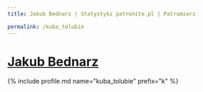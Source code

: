 ```yaml
---
title: Jakub Bednarz | Statystyki patronite.pl | Patromierz

permalink: /kuba_tolubie
---
```


# [Jakub Bednarz](https://patronite.pl/kuba_tolubie)

{% include profile.md name="kuba_tolubie" prefix="k" %}
